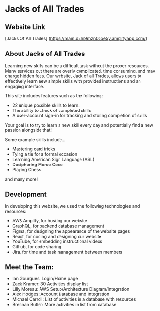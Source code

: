 # Jacks of All Trades

## Website Link
[Jacks Of All Trades] (https://main.d3hi9mzn0coe5y.amplifyapp.com/)

## About Jacks of All Trades 

Learning new skills can be a difficult task without the proper resources. Many services out there are overly complicated, time consuming, and may charge hidden fees. Our website, Jack of all Trades, allows users to effectively learn new simple skills with provided instructions and an engaging interface.

This site includes features such as the following:

* 22 unique possible skills to learn.
* The ability to check of completed skills
* A user-account sign-in for tracking and storing completion of skills

Your goal is to try to learn a new skill every day and potentially find a new passion alongside that!

Some example skills include...

* Mastering card tricks
* Tying a tie for a formal occasion
* Learning American Sign Language (ASL)
* Deciphering Morse Code
* Playing Chess

and many more!

## Development

In developing this website, we used the following technologies and resources:

* AWS Amplify, for hosting our website
* GraphQL, for backend database management
* Figma, for designing the appearance of the website pages
* React, for coding and designing our website
* YouTube, for embedding instructional videos
* Github, for code sharing
* Jira, for time and task management between members

## Meet the Team:

* Ian Gourgues: Login/Home page
* Zack Kramer: 30 Activities display list
* Lilly Moreau: AWS Setup/Architecture Diagram/Integration
* Alec Hodges: Account Database and Integration
* Michael Carroll: List of activities in a database with resources
* Brennan Butler: More activities in list from database

